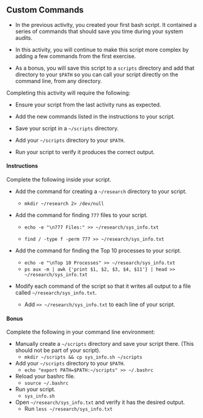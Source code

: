 ## Custom Commands

- In the previous activity, you created your first bash script. It contained a series of commands that should save you time during your system audits.

- In this activity, you will continue to make this script more complex by adding a few commands from the first exercise.

- As a bonus, you will save this script to a `scripts` directory and add that directory to your `$PATH` so you can call your script directly on the command line, from any directory.

Completing this activity will require the following:

- Ensure your script from the last activity runs as expected.

- Add the new commands listed in the instructions to your script.

- Save your script in a `~/scripts` directory.

- Add your `~/scripts` directory to your `$PATH`.

- Run your script to verify it produces the correct output.

#### Instructions

Complete the following inside your script.

- Add the command for creating a `~/research` directory to your script.
    - `mkdir ~/research 2> /dev/null`

- Add the command for finding `777` files to your script.
    - `echo -e "\n777 Files:" >> ~/research/sys_info.txt`

    - `find / -type f -perm 777 >> ~/research/sys_info.txt`
- Add the command for finding the Top 10 processes to your script.
    - `echo -e "\nTop 10 Processes" >> ~/research/sys_info.txt`
    - `ps aux -m | awk {'print $1, $2, $3, $4, $11'} | head >> ~/research/sys_info.txt`
- Modify each command of the script so that it writes all output to a file called `~/research/sys_info.txt`.
    - Add `>> ~/research/sys_info.txt` to each line of your script.

#### Bonus

Complete the following in your command line environment:

- Manually create a `~/scripts` directory and save your script there. (This should not be part of your script).
    - `mkdir ~/scripts && cp sys_info.sh ~/scripts`
- Add your `~/scripts` directory to your `$PATH`.
    - `echo "export PATH=$PATH:~/scripts" >> ~/.bashrc`
- Reload your bashrc file.
    -  `source ~/.bashrc`
- Run your script.
    -  `sys_info.sh`
- Open `~/research/sys_info.txt` and verify it has the desired output.
    - Run `less ~/research/sys_info.txt`
